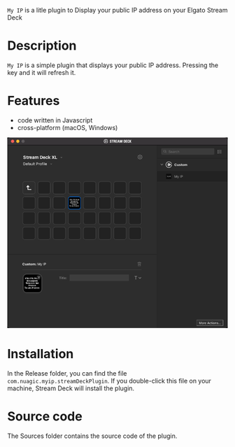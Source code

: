 
`My IP` is a litle plugin to Display your public IP address on your Elgato Stream Deck


# Description

`My IP` is a simple plugin that displays your public IP address. Pressing the key and it will refresh it.


# Features

- code written in Javascript
- cross-platform (macOS, Windows)

![](preview.png)

# Installation

In the Release folder, you can find the file `com.nuagic.myip.streamDeckPlugin`. If you double-click this file on your machine, Stream Deck will install the plugin.


# Source code

The Sources folder contains the source code of the plugin.
